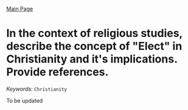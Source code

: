 [Main Page](https://yooyolo.github.io/Jewish_Learning/)
# In the context of religious studies, describe the concept of "Elect" in Christianity and it's implications. Provide references.
*Keywords:*
`Christianity`

To be updated